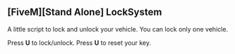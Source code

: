 ## [FiveM][Stand Alone] LockSystem

A little script to lock and unlock your vehicle. You can lock only one vehicle.

Press **U** to lock/unlock.
Press **U** to reset your key. 
